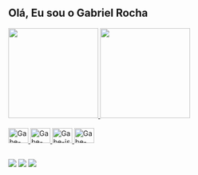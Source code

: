 ## Olá, Eu sou o Gabriel Rocha

<div>
  <a href="https://github.com/Gabee-Rocha">
  <img height="180" src="https://github-readme-stats.vercel.app/api?username=gabee-rocha&show_icons=true&theme=radical&include_all_commits=true&cont_private=true">
  <img height="180" src= "https://github-readme-stats.vercel.app/api/top-langs/?username=gabee-rocha&layout=compact&langs_count=16&theme=radical" />
</div>

<div style=": inline_block"><br>
  <img align"center" alt="Gabe-html" height="30" width="40" src="https://cdn.jsdelivr.net/gh/devicons/devicon/icons/html5/html5-original.svg"/>
  <img align"center" alt="Gabe-css" height="30" width="40" src="https://cdn.jsdelivr.net/gh/devicons/devicon/icons/css3/css3-original.svg"/>
  <img align"center" alt="Gabe-js" height="30" width="40" src="https://cdn.jsdelivr.net/gh/devicons/devicon/icons/javascript/javascript-original.svg"/>
  <img align"center" alt="Gabe-py" height="30" width="40" src="https://cdn.jsdelivr.net/gh/devicons/devicon/icons/python/python-original.svg"/>
</div>
  
##
  
<div>
  <a href="https://www.linkedin.com/in/gabriel-rocha-22931b198/" target="_blank"><img src="https://img.shields.io/badge/LinkedIn-0077B5?style=for-the-badge&logo=linkedin&logoColor=white" target="_blank"></a>
  <a href="gabriel.rocha.dev@gmail.com" target="_blank"><img src="https://img.shields.io/badge/Gmail-D14836?style=for-the-badge&logo=gmail&logoColor=white" target="_blank"></a>
  <a href="https://gabrielrochadev.com.br" target="_blank"><img src="https://img.shields.io/badge/website-000000?style=for-the-badge&logo=About.me&logoColor=white" target="_blank"></a>
</div>

